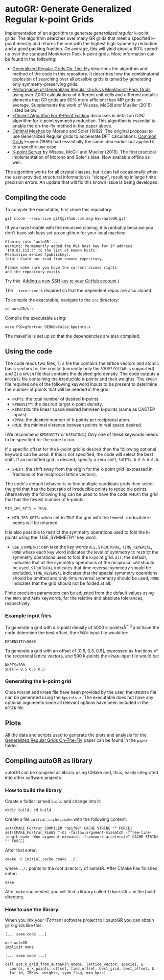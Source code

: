 # autoGR: Generate Generalized Regular k-point Grids

Implementation of an algorithm to generate _generalized regular_ k-point grids. The algorithm searches over many GR grids that meet a specified k-point density and returns the one with the highest high symmetry reduction and a good packing fraction. On average, this will yield about a 60% speed-up over the standard Monkhorst-Pack k-point grids. More information can be found in the following:

* [Generalized Regular Grids On-The-Fly](https://msg.byu.edu/docs/papers/autoGR.pdf) describes the algorithm and method of the code in this repository. It describes how the combinatorial explosion of searching over all possible grids is tamed by generating only symmetry-preserving grids.
* [Performance of Generalized Regular Grids vs Monkhorst-Pack Grids](https://msg.byu.edu/docs/papers/GR-kpoint-grids-CMS-153-2018.pdf) using over 7,000 calculations of different unit cells and different metallic elements that GR grids are 60% more efficient than MP grids on average. Supplements the work of  Wisesa, McGill and Mueller (2016) listed below.
* [Efficient Algorithm For K-Point Folding](https://msg.byu.edu/docs/papers/kpointFolding-J-Phys-Comm-3-065009.pdf) discusses in detail an _O(N)_ algorithm for k-point symmetry reduction. This algorithm is essential to enable the on-the-fly method in the paper above.
* [Optimal Meshes](https://journals.aps.org/prb/abstract/10.1103/PhysRevB.45.13891) by Moreno and Soler (1992). The original proposal to use Generalized Regular grids to accelerate DFT calculations. [Common Grids](https://doi.org/10.1103/PhysRevB.39.3168) Froyen (1989) had essentially the same idea earlier but applied it to a specific use case.
* [K-point Server](http://muellergroup.jhu.edu/K-Points.html) by Wisesa, McGill and Mueller (2016). The first practical implementation of Moreno and Soler's idea. Now available offline as well.

The algorithm works for all crystal classes, but it can fail occasionally when the user-provided structural information is "sloppy", resulting in large finite precision errors. An update that will fix this known issue is being developed.

## Compiling the code

To compile the executable, first clone this repository:

```
git clone --recursive git@github.com:msg-byu/autoGR.git
```

(If you have trouble with the recursive cloning, it is probably because you don't have ssh keys set up on github for your local machine.
```
Cloning into 'autoGR'...
Warning: Permanently added the RSA host key for IP address '140.82.113.3' to the list of known hosts.
Permission denied (publickey).
fatal: Could not read from remote repository.

Please make sure you have the correct access rights
and the repository exists.
```
Try this: [Adding a new SSH key to your GitHub account](https://help.github.com/en/articles/adding-a-new-ssh-key-to-your-github-account).)

The `--recursive` is required so that the dependent repos are also cloned.

To compile the executable, navigate to the `src` directory:

```
cd autoGR/src
```

Compile the executable using:

```
make F90=gfortran DEBUG=false kpoints.x
```

The makefile is set up so that the dependencies are also compiled.

## Using the code

The code reads two files, 1) a file the contains the lattice vectors
and atomic basis vectors for the crystal (currently only the VASP
`POSCAR` is supported) and 2) a `KPGEN` file that contains the
desired grid density. The code
outputs a `KPOINTS` file containing the irreducible k-points and their
weights. The `KPGEN` file requires one of the following keyword inputs
to be present to determine the number of points that will be needed in
the grid:

- `NKPTS`: the total number of desired k-points.
- `KPDENSITY`: the desired target k-point density.
- `KSPACING`: the linear space desired between k-points (same as CASTEP inputs).
- `KPPRA`: the desired number of k-points per reciprocal atom.
- `RMIN`: the minimal distance between points in real space desired.

(We recommend `KPDENSITY` or `KSPACING`.)
Only one of these keywords needs to be specified for the code to run.

If a specific offset for the k-point grid is desired then the
following optional keyword can be used. If this is not specified, the code will select the best shift. If an unshifted grid is desired, specify a zero shift, `SHIFT= 0.0 0.0 0.0`.

- `SHIFT`: the shift away from the origin for the k-point grid
  (expressed in fractions of the reciprocal lattice vectors).

The code's default behavior is to find multiple candidate grids then select the grid that has the best ratio of irreducible points to reducible points. Alternatively the following flag can be used to have the code return the grid that has the fewest number of k-points:

```
MIN_IRR_KPTS = TRUE
```

- `MIN_IRR_KPTS`: when set to `TRUE` the grid with the fewest irreducible k-points will be returned.

It is also possible to restrict the symmetry operations used to fold the k-points using the `USE_SYMMETRY' key word.

- `USE_SYMMETRY`: can take the key words `ALL`, `STRUCTURAL`, `TIME_REVERSAL`, `NONE` where each key word indicates the level of symmetry to restrict the symmetry operations used to fold the k-point grid. `All`, the default, indicates that all the symmetry operations of the reciprocal cell should be used, `STRUCTURAL` indicates that time reversal symmetry should be excluded, `TIME_REVERSAL` indicates that the spacial symmetry operations should be omitted and only time reversal symmetry should be used, `NONE` indicates that the grid should not be folded at all.


Finite precision parameters can be adjusted from the default values using the `REPS` and `AEPS` keywords, for the relative and absolute tolerances, respectively.

### Example input files

To generate a grid with a k-point density of 5000 k-points/Å<sup>^-3</sup> and have the code determine the best offset,
the `KPGEN` input file would be:

```
KPDENSITY=5000
```

To generate a grid with an offset of [0.5, 0.5, 0.5], expressed as
fractions of the reciprocal lattice vectors, and 500 k-points the
`KPGEN` input file would be:

```
NKPTS=500
SHIFT= 0.5 0.5 0.5
```

### Generating the k-point grid

Once `POSCAR` and `KPGEN` file have been provided by the user, the
`KPOINTS` file can be generated using the `kpoints.x`. The executable
does not have any optional arguments since all relevant options have
been included in the `KPGEN` file.


## Plots

All the data and scripts used to generate the plots and analysis for
the [Generalized Regular Grids On-The-Fly](https://arxiv.org/abs/1902.03257) paper can be
found in the `paper` folder.


## Compiling autoGR as library

autoGR can be compiled as library using CMake and, thus, easily integrated into other software projects.

### How to build the library

Create a folder named `build` and change into it:
```
mkdir build; cd build
```
Create a file `initial_cache.cmake` with the following content:
```
set(CMAKE_Fortran_COMPILER "mpif90" CACHE STRING "" FORCE)
set(CMAKE_Fortran_FLAGS "-O3 -fallow-argument-mismatch -ffree-line-length-none -Wno-argument-mismatch -framework accelerate" CACHE STRING "" FORCE)
```
After that enter:
```
cmake -C initial_cache.cmake ../.
```
where `../.` points to the root directory of autoGR. After CMake has finished, enter:
```
make
```
After `make` succeeded, you will find a library called `libautoGR.a` in the build directory.

### How to use the library

When you link your (Fortran) software project to libautoGR you can obtain gr k-grids like this:

```
[... some code ...]

use autoGR
implicit none

[... some code ...]

call get_k_grid_from_autoGR(n_atoms, lattice_vector, species, &
  coords, n_k_points, offset, find_offset, best_grid, best_offset, &
  lat_id, IRKps, weights, symm_flag, min_kpts)
```

